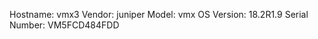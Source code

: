 Hostname:      vmx3
Vendor:        juniper
Model:         vmx
OS Version:    18.2R1.9
Serial Number:  VM5FCD484FDD
